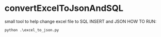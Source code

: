 ﻿# convertExcelToJsonAndSQL
 small tool to help change excel file to SQL INSERT and JSON 
HOW TO RUN:

`python .\excel_to_json.py`
